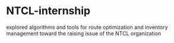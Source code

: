 # NTCL-internship
explored algorithms and tools for route optimization and inventory management toward the raising issue of the NTCL organization
